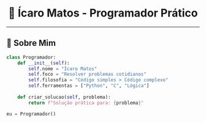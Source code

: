 <h1 align="center">🧠 Ícaro Matos - Programador Prático</h1>

***

## 🧩 Sobre Mim

```python
class Programador:
    def __init__(self):
        self.nome = "Ícaro Matos"
        self.foco = "Resolver problemas cotidianos"
        self.filosofia = "Código simples > Código complexo"
        self.ferramentas = ["Python", "C", "Lógica"]
    
    def criar_solucao(self, problema):
        return f"Solução prática para: {problema}"

eu = Programador()
